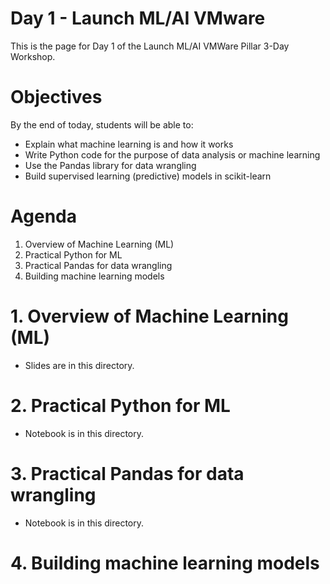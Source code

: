 # Day 1 - Launch ML/AI VMware
This is the page for Day 1 of the Launch ML/AI VMWare Pillar 3-Day Workshop.

# Objectives
By the end of today, students will be able to:

- Explain what machine learning is and how it works
- Write Python code for the purpose of data analysis or machine learning
- Use the Pandas library for data wrangling 
- Build supervised learning (predictive) models in scikit-learn

# Agenda
1. Overview of Machine Learning (ML)
2. Practical Python for ML
3. Practical Pandas for data wrangling
4. Building machine learning models

# 1. Overview of Machine Learning (ML)
- Slides are in this directory.

# 2. Practical Python for ML
- Notebook is in this directory.

# 3. Practical Pandas for data wrangling
- Notebook is in this directory.

# 4. Building machine learning models

